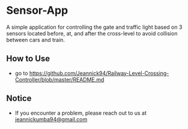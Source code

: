 
# Sensor-App

A simple application for controlling the gate and traffic light based on 3 sensors located before, at, and after the cross-level to avoid collision between cars and train.

## How to Use

- go to https://github.com/Jeannick94/Railway-Level-Crossing-Controller/blob/master/README.md

## Notice
- If you encounter a problem, please reach out to us at jeannickumba94@gmail.com

